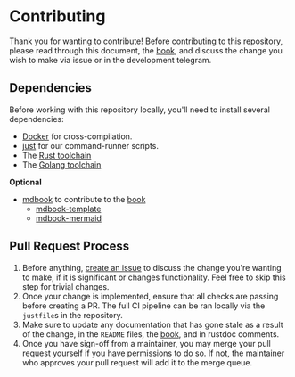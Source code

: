 # Contributing

Thank you for wanting to contribute! Before contributing to this repository, please read through this document, the
[book][book], and discuss the change you wish to make via issue or in the development telegram.

## Dependencies

Before working with this repository locally, you'll need to install several dependencies:

- [Docker](https://www.docker.com/) for cross-compilation.
- [just](https://github.com/casey/just) for our command-runner scripts.
- The [Rust toolchain](https://rustup.rs/)
- The [Golang toolchain](https://go.dev/dl/)

**Optional**

- [mdbook](https://github.com/rust-lang/mdBook) to contribute to the [book][book]
  - [mdbook-template](https://github.com/sgoudham/mdbook-template)
  - [mdbook-mermaid](https://github.com/badboy/mdbook-mermaid)

## Pull Request Process

1. Before anything, [create an issue](https://github.com/ethereum-optimism/kona/issues/new) to discuss the change you're
   wanting to make, if it is significant or changes functionality. Feel free to skip this step for trivial changes.
1. Once your change is implemented, ensure that all checks are passing before creating a PR. The full CI pipeline can
   be ran locally via the `justfile`s in the repository.
1. Make sure to update any documentation that has gone stale as a result of the change, in the `README` files, the [book][book],
   and in rustdoc comments.
1. Once you have sign-off from a maintainer, you may merge your pull request yourself if you have permissions to do so.
   If not, the maintainer who approves your pull request will add it to the merge queue.

[book]: https://static.optimism.io/kona

